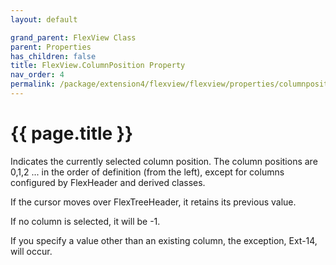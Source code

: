 ```yaml
---
layout: default

grand_parent: FlexView Class
parent: Properties
has_children: false
title: FlexView.ColumnPosition Property
nav_order: 4
permalink: /package/extension4/flexview/flexview/properties/columnposition
---
```

# {{ page.title }}

Indicates the currently selected column position. The column positions are 0,1,2 ... in the order of definition (from the left), except for columns configured by FlexHeader and derived classes.

If the cursor moves over FlexTreeHeader, it retains its previous value.

If no column is selected, it will be -1.

If you specify a value other than an existing column, the exception, Ext-14, will occur.

 